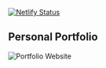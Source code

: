 [![Netlify Status](https://api.netlify.com/api/v1/badges/4462b167-0218-4a72-8ed3-29215299bd5f/deploy-status)](https://app.netlify.com/sites/amazing-villani-996de4/deploys)
## Personal Portfolio
![Portfolio Website](https://user-images.githubusercontent.com/28659121/130641243-7b457a89-4f50-41b6-ab66-29037370f5d3.gif)
